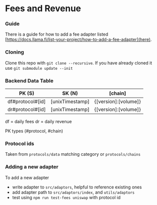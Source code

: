 # Fees and Revenue

### Guide
There is a guide for how to add a fee adapter listed [https://docs.llama.fi/list-your-project/how-to-add-a-fee-adapter](here).

### Cloning
Clone this repo with `git clone --recursive`. If you have already cloned it use `git submodule update --init`

### Backend Data Table

| PK (S)       | SK (N)          | [chain]              |
| ------------ | --------------- | -------------------- |
| df#protocol#[id] | [unixTimestamp] | {[version]:[volume]} |
| dr#protocol#[id] | [unixTimestamp] | {[version]:[volume]} |

df = daily fees
dr = daily revenue

PK types (#protocol, #chain)

### Protocol ids

Taken from `protocols/data` matching category or `protocols/chains`

### Adding a new adapter

To add a new adapter
- write adapter to `src/adaptors`, helpful to reference existing ones
- add adapter path to `src/adaptors/index`, and `utils/adaptors`
- test using `npm run test-fees uniswap` with protocol id
